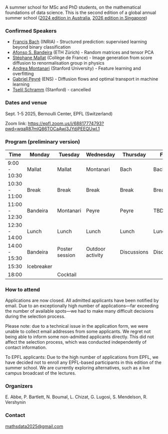 A summer school for MSc and PhD students, on the mathematical foundations of data science.  This is the second edition of a global annual summer school ([2024 edition in Australia](https://maths.anu.edu.au/news-events/events/annual-graduate-school-mathematical-aspects-data-science), [2026 edition in Singapore](https://ims.nus.edu.sg/events/ss_datascience2026/))

### Confirmed Speakers
- [Francis Bach](https://www.di.ens.fr/~fbach/) (INRIA) - Structured prediction: supervised learning beyond binary classification
- [Afonso S. Bandeira](https://people.math.ethz.ch/~abandeira/) (ETH Zürich) - Random matrices and tensor PCA
- [Stéphane Mallat](https://www.di.ens.fr/~mallat/mallat.html) (Collège de France) - Image generation from score diffusion to renormalisation group in physics
- [Andrea Montanari](https://web.stanford.edu/~montanar/) (Stanford University) - Feature learning and overfitting
- [Gabriel Peyré](https://www.gpeyre.com/) (ENS) - Diffusion flows and optimal transport in machine learning
- [Tselil Schramm](https://tselilschramm.org/) (Stanford) - cancelled

### Dates and venue
Sept. 1-5 2025, Bernoulli Center, EPFL (Switzerland)

Zoom link: https://epfl.zoom.us/j/68817774793?pwd=wqaR87mlQ86TOCaAwj3JYdjPEEQUwI.1

### Program (preliminary version)

| Time          | Monday      | Tuesday        | Wednesday       | Thursday      | Friday      |
|---------------|-------------|----------------|-----------------|---------------|-------------|
| 9:00 - 10:30  | Mallat      | Mallat         | Montanari       | Bach          | Bach        |
| 10:30 - 11:00 | Break       | Break          | Break           | Break         | Break       |
| 11:00 - 12:30 | Bandeira    | Montanari      | Peyre           | Peyre         | TBD         |
| 12:30 - 14:00 | Lunch       | Lunch          | Lunch           | Lunch         | Lunch       |
| 14:00 - 15:30 | Bandeira    | Poster session | Outdoor activity| Discussions   | Discussions |
| 15:30         | Icebreaker |                |                 |               |             |
| 18:00         |             | Cocktail       |                 |               |             |


### How to attend
Applications are now closed. All admitted applicants have been notified by email. Due to an exceptionally high number of applications—far exceeding the number of available spots—we had to make many difficult decisions during the selection process.

Please note: due to a technical issue in the application form, we were unable to collect email addresses from some applicants. We regret not being able to inform some non-admitted applicants directly. This did not affect the selection process, which was conducted independently of contact information.

To EPFL applicants: Due to the high number of applications from EPFL, we have decided not to enroll any EPFL-based participants in this edition of the summer school. We are currently exploring alternatives, such as a live campus broadcast of the lectures.

### Organizers
E. Abbe, P. Bartlett, N. Boumal, L. Chizat, G. Lugosi, S. Mendelson, R. Vershynin

### Contact
mathsdata2025@gmail.com
